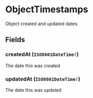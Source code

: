 # ObjectTimestamps

Object created and updated dates

## Fields

### createdAt (`ISO8601DateTime!`)
The date this was created

### updatedAt (`ISO8601DateTime!`)
The date this was updated
